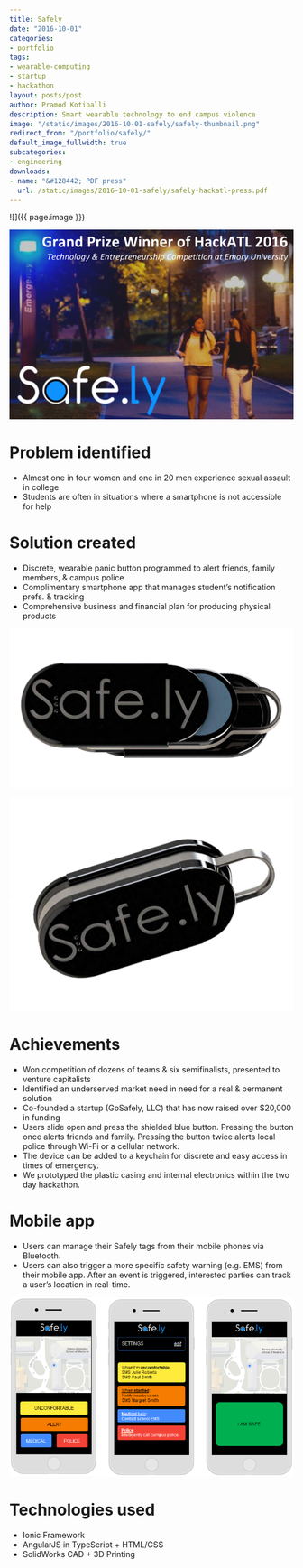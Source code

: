 ```yaml
---
title: Safely
date: "2016-10-01"
categories:
- portfolio
tags:
- wearable-computing
- startup
- hackathon
layout: posts/post
author: Pramod Kotipalli
description: Smart wearable technology to end campus violence
image: "/static/images/2016-10-01-safely/safely-thumbnail.png"
redirect_from: "/portfolio/safely/"
default_image_fullwidth: true
subcategories:
- engineering
downloads:
- name: "&#128442; PDF press"
  url: /static/images/2016-10-01-safely/safely-hackatl-press.pdf
---
```


![]({{ page.image }})

![](/static/images/2016-10-01-safely/safely-header.png)

# Problem identified

- Almost one in four women and one in 20 men experience
  sexual assault in college
- Students are often in situations where a smartphone is not
  accessible for help

# Solution created

- Discrete, wearable panic button programmed to alert
  friends, family members, & campus police
- Complimentary smartphone app that manages student’s
  notification prefs. & tracking
- Comprehensive business and financial plan for producing
  physical products

![](/static/images/2016-10-01-safely/safely-button-a.png)

![](/static/images/2016-10-01-safely/safely-button-b.png)

# Achievements

- Won competition of dozens of teams & six semifinalists,
  presented to venture capitalists
- Identified an underserved market need in need for a real &
  permanent solution
- Co-founded a startup (GoSafely, LLC) that has now raised
  over $20,000 in funding
- Users slide open and press the shielded blue button.
  Pressing the button once alerts friends and family.
  Pressing the button twice alerts local police through
  Wi-Fi or a cellular network.
- The device can be added to a keychain for discrete and
  easy access in times of emergency.
- We prototyped the plastic casing and internal electronics
  within the two day hackathon.

# Mobile app

- Users can manage their Safely tags from their mobile
  phones via Bluetooth.
- Users can also trigger a more specific safety warning
  (e.g. EMS) from their mobile app. After an event is
  triggered, interested parties can track a user’s location
  in real-time.

![](/static/images/2016-10-01-safely/safely-screenshots.png)

# Technologies used

- Ionic Framework
- AngularJS in TypeScript + HTML/CSS
- SolidWorks CAD + 3D Printing
